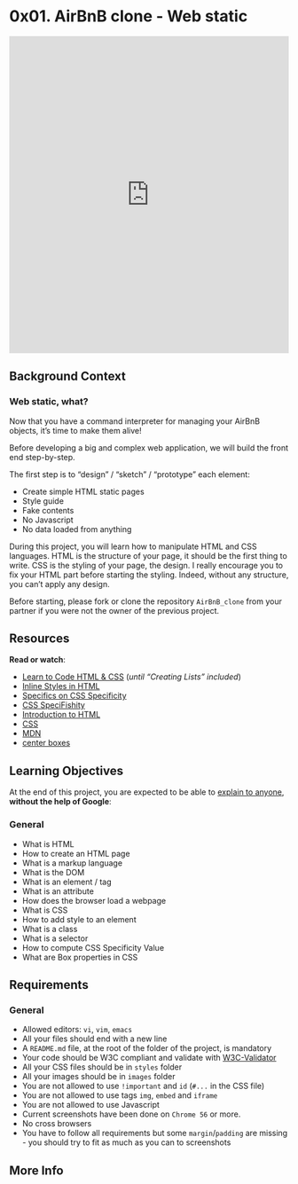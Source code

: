 <h1 class="gap">0x01. AirBnB clone - Web static</h1>
<div class="gap" id="project-description">
  <div class="twitter-tweet twitter-tweet-rendered" style="display: flex; max-width: 550px; width: 100%; margin-top: 10px; margin-bottom: 10px;"><iframe id="twitter-widget-0" scrolling="no" allowtransparency="true" allowfullscreen="true" class="" style="position: static; visibility: visible; width: 550px; height: 572px; display: block; flex-grow: 1;" title="Twitter Tweet" src="https://platform.twitter.com/embed/Tweet.html?dnt=false&amp;embedId=twitter-widget-0&amp;features=eyJ0ZndfZXhwZXJpbWVudHNfY29va2llX2V4cGlyYXRpb24iOnsiYnVja2V0IjoxMjA5NjAwLCJ2ZXJzaW9uIjpudWxsfSwidGZ3X2hvcml6b25fdHdlZXRfZW1iZWRfOTU1NSI6eyJidWNrZXQiOiJodGUiLCJ2ZXJzaW9uIjpudWxsfSwidGZ3X3R3ZWV0X2VtYmVkX2NsaWNrYWJpbGl0eV8xMjEwMiI6eyJidWNrZXQiOiJjb250cm9sIiwidmVyc2lvbiI6bnVsbH19&amp;frame=false&amp;hideCard=false&amp;hideThread=false&amp;id=831650456464093185&amp;lang=en&amp;origin=https%3A%2F%2Fintranet.hbtn.io%2Fprojects%2F268&amp;sessionId=4f2787e02194b1559f9e3734cf98a8fe73508af9&amp;theme=light&amp;widgetsVersion=82e1070%3A1619632193066&amp;width=550px" data-tweet-id="831650456464093185" frameborder="0"></iframe></div>

<script async="" src="//platform.twitter.com/widgets.js" charset="utf-8"></script>

<h2>Background Context</h2>

<h3>Web static, what?</h3>

<p>Now that you have a command interpreter for managing your AirBnB objects, it’s time to make them alive!</p>

<p>Before developing a big and complex web application, we will build the front end step-by-step. </p>

<p>The first step is to “design” / “sketch” / “prototype” each element:</p>

<ul>
<li>Create simple HTML static pages</li>
<li>Style guide</li>
<li>Fake contents</li>
<li>No Javascript</li>
<li>No data loaded from anything</li>
</ul>

<p>During this project, you will learn how to manipulate HTML and CSS languages. HTML is the structure of your page, it should be the first thing to write. CSS is the styling of your page, the design. I really encourage you to fix your HTML part before starting the styling. Indeed, without any structure, you can’t apply any design.</p>

<p>Before starting, please fork or clone the repository <code>AirBnB_clone</code> from your partner if you were not the owner of the previous project.</p>

<h2>Resources</h2>

<p><strong>Read or watch</strong>:</p>

<ul>
<li><a href="/rltoken/qq7qrSgdVRuD1kPd_jf7Fw" title="Learn to Code HTML &amp; CSS" target="_blank">Learn to Code HTML &amp; CSS</a> (<em>until “Creating Lists” included</em>)</li>
<li><a href="/rltoken/Hx5KFagrj9L-HtAZ8SHK1Q" title="Inline Styles in HTML" target="_blank">Inline Styles in HTML</a> </li>
<li><a href="/rltoken/sO3wz-QbhwYdKJqvokC4PA" title="Specifics on CSS Specificity" target="_blank">Specifics on CSS Specificity</a> </li>
<li><a href="/rltoken/NvqQf3dgY64bb-QWC5Cueg" title="CSS SpeciFishity" target="_blank">CSS SpeciFishity</a> </li>
<li><a href="/rltoken/STaxnOI5qv1enUuwIALelw" title="Introduction to HTML" target="_blank">Introduction to HTML</a> </li>
<li><a href="/rltoken/g-uj9Azx1rALX49xCZHK0w" title="CSS" target="_blank">CSS</a> </li>
<li><a href="/rltoken/El1BHRNNO2hPEcOt_XwF-Q" title="MDN" target="_blank">MDN</a> </li>
<li><a href="/rltoken/HI0qRNDq20cgICIhO18kUQ" title="center boxes" target="_blank">center boxes</a> </li>
</ul>

<h2>Learning Objectives</h2>

<p>At the end of this project, you are expected to be able to <a href="/rltoken/m6P35GfWZeU0awZlG0Zseg" title="explain to anyone" target="_blank">explain to anyone</a>, <strong>without the help of Google</strong>:</p>

<h3>General</h3>

<ul>
<li>What is HTML</li>
<li>How to create an HTML page</li>
<li>What is a markup language</li>
<li>What is the DOM</li>
<li>What is an element / tag</li>
<li>What is an attribute</li>
<li>How does the browser load a webpage</li>
<li>What is CSS</li>
<li>How to add style to an element</li>
<li>What is a class</li>
<li>What is a selector</li>
<li>How to compute CSS Specificity Value</li>
<li>What are Box properties in CSS</li>
</ul>

<h2>Requirements</h2>

<h3>General</h3>

<ul>
<li>Allowed editors: <code>vi</code>, <code>vim</code>, <code>emacs</code></li>
<li>All your files should end with a new line</li>
<li>A <code>README.md</code> file, at the root of the folder of the project, is mandatory</li>
<li>Your code should be W3C compliant and validate with <a href="/rltoken/4dtXqWSyIeSCFVqQ9Eo6NA" title="W3C-Validator" target="_blank">W3C-Validator</a></li>
<li>All your CSS files should be in <code>styles</code> folder</li>
<li>All your images should be in <code>images</code> folder</li>
<li>You are not allowed to use <code>!important</code> and <code>id</code> (<code>#...</code> in the CSS file)</li>
<li>You are not allowed to use tags <code>img</code>, <code>embed</code> and <code>iframe</code></li>
<li>You are not allowed to use Javascript</li>
<li>Current screenshots have been done on <code>Chrome 56</code> or more. </li>
<li>No cross browsers </li>
<li>You have to follow all requirements but some <code>margin</code>/<code>padding</code> are missing - you should try to fit as much as you can to screenshots</li>
</ul>

<h2>More Info</h2>

<p><img src="https://s3.amazonaws.com/intranet-projects-files/concepts/74/hbnb_step1.png" alt="" style=""></p>

</div>